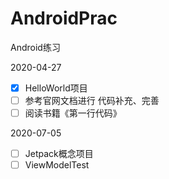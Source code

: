 # AndroidPrac
Android练习

2020-04-27

 - [x] HelloWorld项目
 - [ ] 参考官网文档进行 代码补充、完善
 - [ ] 阅读书籍《第一行代码》

2020-07-05

- [ ] Jetpack概念项目
- [ ] ViewModelTest